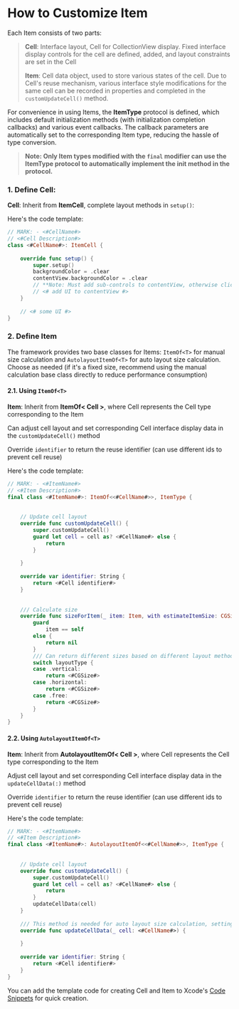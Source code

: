 # How to Customize Item

Each Item consists of two parts:

> **Cell**: Interface layout, Cell for CollectionView display. Fixed interface display controls for the cell are defined, added, and layout constraints are set in the Cell
>
> **Item**: Cell data object, used to store various states of the cell. Due to Cell's reuse mechanism, various interface style modifications for the same cell can be recorded in properties and completed in the `customUpdateCell()` method.

For convenience in using Items, the **ItemType** protocol is defined, which includes default initialization methods (with initialization completion callbacks) and various event callbacks. The callback parameters are automatically set to the corresponding Item type, reducing the hassle of type conversion.

> **Note: Only Item types modified with the `final` modifier can use the ItemType protocol to automatically implement the init method in the protocol.**

### 1. Define Cell:

**Cell**: Inherit from **ItemCell**, complete layout methods in `setup()`:

Here's the code template:

```swift
// MARK: - <#CellName#>
// <#Cell Description#>
class <#CellName#>: ItemCell {
    
    override func setup() {
        super.setup()
        backgroundColor = .clear
        contentView.backgroundColor = .clear
        // **Note: Must add sub-controls to contentView, otherwise click events may fail**
      	// <# add UI to contentView #>
    }
  
  	// <# some UI #>
}
```



### 2. Define Item

The framework provides two base classes for Items: `ItemOf<T>` for manual size calculation and `AutolayoutItemOf<T>` for auto layout size calculation. Choose as needed (if it's a fixed size, recommend using the manual calculation base class directly to reduce performance consumption)

#### 2.1. Using `ItemOf<T>`

**Item**: Inherit from **ItemOf< Cell >**, where Cell represents the Cell type corresponding to the Item

Can adjust cell layout and set corresponding Cell interface display data in the `customUpdateCell()` method

Override `identifier` to return the reuse identifier (can use different ids to prevent cell reuse)

Here's the code template:

```swift
// MARK: - <#ItemName#>
// <#Item Description#>
final class <#ItemName#>: ItemOf<<#CellName#>>, ItemType {
    
    
    // Update cell layout
    override func customUpdateCell() {
        super.customUpdateCell()
        guard let cell = cell as? <#CellName#> else {
            return
        }
        
    }
    
    override var identifier: String {
        return <#Cell identifier#>
    }
    
    
    /// Calculate size
    override func sizeForItem(_ item: Item, with estimateItemSize: CGSize, in view: any FormViewProtocol, layoutType: ItemCellLayoutType) -> CGSize? {
        guard
            item == self
        else {
            return nil
        }
      	/// Can return different sizes based on different layout methods, or directly return a fixed size
        switch layoutType {
        case .vertical:
            return <#CGSize#>
        case .horizontal:
            return <#CGSize#>
        case .free:
            return <#CGSize#>
        }
    }
}
```

#### 2.2. Using `AutolayoutItemOf<T>`

**Item**: Inherit from **AutolayoutItemOf< Cell >**, where Cell represents the Cell type corresponding to the Item

Adjust cell layout and set corresponding Cell interface display data in the `updateCellData(:)` method

Override `identifier` to return the reuse identifier (can use different ids to prevent cell reuse)

Here's the code template:

```swift
// MARK: - <#ItemName#>
// <#Item Description#>
final class <#ItemName#>: AutolayoutItemOf<<#CellName#>>, ItemType {
    
    
    // Update cell layout
    override func customUpdateCell() {
        super.customUpdateCell()
        guard let cell = cell as? <#CellName#> else {
            return
        }
        updateCellData(cell)
    }
    
    /// This method is needed for auto layout size calculation, setting data first then calculating size, so the above updateCell method directly calls this method
    override func updateCellData(_ cell: <#CellName#>) {
        
    }
    
    override var identifier: String {
        return <#Cell identifier#>
    }
}
```

You can add the template code for creating Cell and Item to Xcode's [Code Snippets](https://cloud.tencent.com/developer/article/1615615) for quick creation.